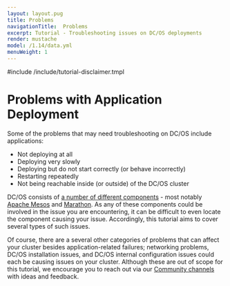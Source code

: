 ```yaml
---
layout: layout.pug
title: Problems
navigationTitle:  Problems
excerpt: Tutorial - Troubleshooting issues on DC/OS deployments
render: mustache
model: /1.14/data.yml
menuWeight: 1
---
```


<!-- I. Problems Section -->
#include /include/tutorial-disclaimer.tmpl

<a name="problems"></a>

# Problems with Application Deployment

Some of the problems that may need troubleshooting on DC/OS include applications:

- Not deploying at all
- Deploying very slowly
- Deploying but do not start correctly (or behave incorrectly)
- Restarting repeatedly
- Not being reachable inside (or outside) of the DC/OS cluster

DC/OS consists of [a number of different components](/mesosphere/dcos/1.14/overview/architecture/components/) - most notably [Apache Mesos](http://mesos.apache.org/) and [Marathon](https://mesosphere.github.io/marathon/). As any of these components could be involved in the issue you are encountering, it can be difficult to even locate the component causing your issue. Accordingly, this tutorial aims to cover several types of such issues.

Of course, there are a several other categories of problems that can affect your cluster besides application-related failures; networking problems, DC/OS installation issues, and DC/OS internal configuration issues could each be causing issues on your cluster. Although these are out of scope for this tutorial, we encourage you to reach out via our [Community channels](https://dcos.io/community/) with ideas and feedback.
